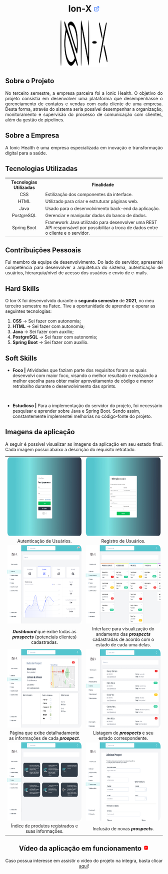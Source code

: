 <h1 align="center"><b>Ion-X <a href="https://github.com/ThomasPalma1/FatecAPI-03"><img src="/docs/external-link.png"  width="19" height="19"></a>
</h1></b>

<p align="center"> 
   <img src="/docs/ionx.svg" width="150" height="150">
</p>

## **Sobre o Projeto**

<p align="justify">No terceiro semestre, a empresa parceira foi a Ionic Health. O objetivo do projeto consistia em desenvolver uma plataforma que desempenhasse o gerenciamento de contatos e vendas com cada cliente de uma empresa. Desta forma, através do sistema seria possível desempenhar a organização, monitoramento e supervisão do processo de comunicação com clientes, além da gestão de pipelines.</p>

## **Sobre a Empresa**

<p align="justify">A Ionic Health é uma empresa especializada em inovação e transformação digital para a saúde.</p>

## **Tecnologias Utilizadas**

<table>
    <tr>
        <th>Tecnologias Utilizadas</th>
        <th>Finalidade</th>
    </tr>
    <tr>
        <td align="center">CSS</td>
        <td align="justify">Estilização dos componentes da interface.</td>
    </tr>
    <tr>
        <td align="center">HTML</td>
        <td align="left">Utilizado para criar e estruturar páginas web.</td>
    </tr>
    <tr>
        <td align="center">Java</td>
        <td align="left">Usado para o desenvolvimento back-end da aplicação.</td>
    </tr>
    <tr>
        <td align="center">PostgreSQL</td>
        <td align="left">Gerenciar e manipular dados do banco de dados.</td>
    </tr>
    <tr>
        <td align="center">Spring Boot</td>
        <td align="left">Framework Java utilizado para desenvolver uma REST API responsável por possibilitar a troca de dados entre o cliente e o servidor.</td>

</table>

## **Contribuições Pessoais**

<p align="justify">Fui membro da equipe de desenvolvimento. Do lado do servidor, apresentei competência para desenvolver a arquitetura do sistema, autenticação de usuários, hierarquia/nível de acesso dos usuários e envio de e-mails.</p>

## **Hard Skills**

O Ion-X foi desenvolvido durante o **segundo semestre** de **2021**, no meu terceiro semestre na Fatec. Tive a oportunidade de aprender e operar as seguintes tecnologias:

  1.  **CSS** &#8594; Sei fazer com autonomia;
  2.  **HTML** &#8594; Sei fazer com autonomia;
  3.  **Java** &#8594; Sei fazer com auxílio;
  4.  **PostgreSQL** &#8594; Sei fazer com autonomia;
  5.  **Spring Boot** &#8594; Sei fazer com auxílio.

## **Soft Skills**

* **Foco |** Atividades que faziam parte dos requisitos foram as quais desenvolvi com maior foco, visando o melhor resultado e realizando a melhor escolha para obter maior aproveitamento de código e menor retrabalho durante o desenvolvimento das sprints.

<br>

* **Estudioso |** Para a implementação do servidor do projeto, foi necessário pesquisar e aprender sobre Java e Spring Boot. Sendo assim, constantemente implementei melhorias no código-fonte do projeto.

## **Imagens da aplicação**

<p align="justify">A seguir é possível visualizar as imagens da aplicação em seu estado final. Cada imagem possui abaixo a descrição do requisito retratado.</p>

<table>
   <tr>
      <td width="455"><img src="/docs/FatecAPI-03/login_screen.png" width="450" height="250" /></td>
      <td width="455"><img src="/docs/FatecAPI-03/register_screen.png" width="450" height="250" /></td>
   </tr>
   <tr>
      <td align="center">Autenticação de Usuários.</td>
      <td align="center">Registro de Usuários.</td>
   </tr>
   <tr>
      <td><img src="/docs/FatecAPI-03/dashboard_screen.png" width="450" height="250"/></td>
      <td><img src="/docs/FatecAPI-03/registered-customers_screen.png" width="450" height="250" /></td>
   </tr>
   <tr>
      <td align="center"><b><i>Dashboard</b></i> que exibe todas as <b><i>prospects</b></i> (potenciais clientes) cadastradas.</td>
      <td align="center">Interface para visualização do andamento das <b><i>prospects</b></i> cadastradas de acordo com o estado de cada uma delas.</td>
   </tr>
   <tr>
      <td><img src="/docs/FatecAPI-03/clients-data_screen.png" width="450" height="250" /></td>
      <td><img src="/docs/FatecAPI-03/contacts_screen.png" width="450" height="250" /></td>
   </tr>
   <tr>
      <td align="center">Página que exibe detalhadamente as informações de cada <b><i>prospect</b></i>.</td>
      <td align="center">Listagem de <b><i>prospects</b></i> e seu estado correspondente.</td>
   </tr>
   <tr>
      <td><img src="/docs/FatecAPI-03/products_screen.png" width="450" height="250" /></td>
      <td><img src="/docs/FatecAPI-03/customer-registration_screen.png" width="450" height="250"/></td>
   </tr>
   <tr>
      <td align="center">Índice de produtos registrados e suas informações.</td>
      <td align="center">Inclusão de novas <b><i>prospects</b></i>.</td>
   </tr>
</table>

<h2 align="center">Vídeo da aplicação em funcionamento <img src="/docs/youtube-icon.svg"  width="19" height="19"></h2>

<p align="center">Caso possua interesse em assistir o vídeo do projeto na íntegra, basta clicar <a href="https://youtu.be/Ocy-cQKJlPc">aqui</a>!